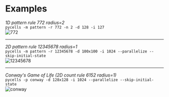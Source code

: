 # Examples

_1D pattern rule 772 radius=2_<br>
`pycells -m pattern -r 772 -n 2 -d 128 -i 127`<br>
![772](https://media.githubusercontent.com/media/tim-fi/pycells/master/images/772.png)

---

_2D pattern rule 12345678 radius=1_<br>
`pycells -m pattern -r 12345678 -d 100x100 -i 1024 --parallelize --skip-initial-state`<br>
![12345678](https://media.githubusercontent.com/media/tim-fi/pycells/master/images/12345678.gif)

---

_Conway's Game of Life (2D count rule 6152 radius=1)_<br>
`pycells -p conway -d 128x128 -i 1024 --parallelize --skip-initial-state`<br>
![conway](https://media.githubusercontent.com/media/tim-fi/pycells/master/images/long_conway.gif)